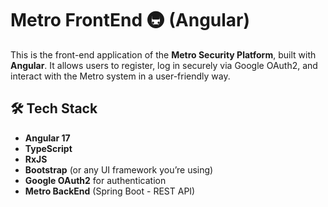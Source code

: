 # Metro FrontEnd 🚇 (Angular)
This is the front-end application of the **Metro Security Platform**, built with **Angular**. It allows users to register, log in securely via Google OAuth2, and interact with the Metro system in a user-friendly way.

## 🛠 Tech Stack
- **Angular 17**
- **TypeScript**
- **RxJS**
- **Bootstrap** (or any UI framework you’re using)
- **Google OAuth2** for authentication
- **Metro BackEnd** (Spring Boot - REST API)
